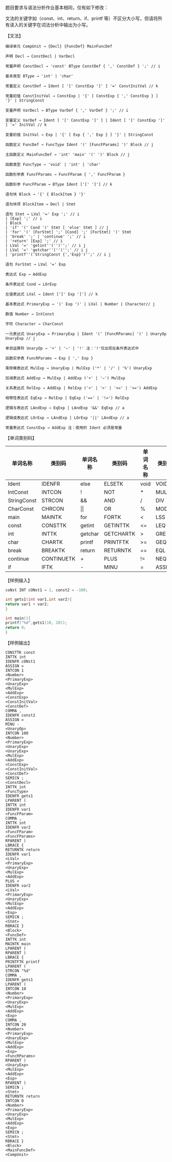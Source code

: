 题目要求与语法分析作业基本相同，仅有如下修改：

文法的关键字如（const、int、return、if、printf 等）不区分大小写，但请将所有读入的关键字在词法分析中输出为小写。

【文法】

```
编译单元 CompUnit → {Decl} {FuncDef} MainFuncDef

声明 Decl → ConstDecl | VarDecl

常量声明 ConstDecl → 'const' BType ConstDef { ',' ConstDef } ';' // i

基本类型 BType → 'int' | 'char'

常量定义 ConstDef → Ident [ '[' ConstExp ']' ] '=' ConstInitVal // k

常量初值 ConstInitVal → ConstExp | '{' [ ConstExp { ',' ConstExp } ] '}' | StringConst

变量声明 VarDecl → BType VarDef { ',' VarDef } ';' // i

变量定义 VarDef → Ident [ '[' ConstExp ']' ] | Ident [ '[' ConstExp ']' ] '=' InitVal // k

变量初值 InitVal → Exp | '{' [ Exp { ',' Exp } ] '}' | StringConst

函数定义 FuncDef → FuncType Ident '(' [FuncFParams] ')' Block // j

主函数定义 MainFuncDef → 'int' 'main' '(' ')' Block // j

函数类型 FuncType → 'void' | 'int' | 'char'

函数形参表 FuncFParams → FuncFParam { ',' FuncFParam }

函数形参 FuncFParam → BType Ident ['[' ']'] // k

语句块 Block → '{' { BlockItem } '}'

语句块项 BlockItem → Decl | Stmt

语句 Stmt → LVal '=' Exp ';' // i
| [Exp] ';' // i
| Block
| 'if' '(' Cond ')' Stmt [ 'else' Stmt ] // j
| 'for' '(' [ForStmt] ';' [Cond] ';' [ForStmt] ')' Stmt
| 'break' ';' | 'continue' ';' // i
| 'return' [Exp] ';' // i
| LVal '=' 'getint''('')'';' // i j
| LVal '=' 'getchar''('')'';' // i j
| 'printf''('StringConst {','Exp}')'';' // i j

语句 ForStmt → LVal '=' Exp

表达式 Exp → AddExp

条件表达式 Cond → LOrExp

左值表达式 LVal → Ident ['[' Exp ']'] // k

基本表达式 PrimaryExp → '(' Exp ')' | LVal | Number | Character// j

数值 Number → IntConst

字符 Character → CharConst

一元表达式 UnaryExp → PrimaryExp | Ident '(' [FuncRParams] ')' | UnaryOp UnaryExp // j

单目运算符 UnaryOp → '+' | '−' | '!' 注：'!'仅出现在条件表达式中

函数实参表 FuncRParams → Exp { ',' Exp }

乘除模表达式 MulExp → UnaryExp | MulExp ('*' | '/' | '%') UnaryExp

加减表达式 AddExp → MulExp | AddExp ('+' | '−') MulExp

关系表达式 RelExp → AddExp | RelExp ('<' | '>' | '<=' | '>=') AddExp

相等性表达式 EqExp → RelExp | EqExp ('==' | '!=') RelExp

逻辑与表达式 LAndExp → EqExp | LAndExp '&&' EqExp // a

逻辑或表达式 LOrExp → LAndExp | LOrExp '||' LAndExp // a

常量表达式 ConstExp → AddExp 注：使用的 Ident 必须是常量
```

【单词类别码】

| 单词名称        | 类别码        | 单词名称    | 类别码       | 单词名称 | 类别码    | 单词名称 | 类别码     |
|-------------|------------|---------|-----------|------|--------|------|---------|
| Ident       | IDENFR     | else    | ELSETK    | void | VOIDTK | ;    | SEMICN  |
| IntConst    | INTCON     | !       | NOT       | *    | MULT   | ,    | COMMA   |
| StringConst | STRCON     | &&      | AND       | /    | DIV    | (    | LPARENT |
| CharConst   | CHRCON     | \|\|    | OR        | %    | MOD    | )    | RPARENT |
| main        | MAINTK     | for     | FORTK     | <    | LSS    | [    | LBRACK  |
| const       | CONSTTK    | getint  | GETINTTK  | <=   | LEQ    | ]    | RBRACK  |
| int         | INTTK      | getchar | GETCHARTK | >    | GRE    | {    | LBRACE  |
| char        | CHARTK     | printf  | PRINTFTK  | >=   | GEQ    | }    | RBRACE  |
| break       | BREAKTK    | return  | RETURNTK  | ==   | EQL    |      |         |
| continue    | CONTINUETK | +       | PLUS      | !=   | NEQ    |      |         |
| if          | IFTK       | -       | MINU      | =    | ASSIGN |      |         |

【样例输入】

```c
coNst INT cONst1 = 1, const2 = -100;

int gets1(int var1,int var2){
return var1 + var2;
}

int main(){
printf("%d",gets1(10, 20));
return 0;
}
```

【样例输出】

```
CONSTTK const
INTTK int
IDENFR cONst1
ASSIGN =
INTCON 1
<Number>
<PrimaryExp>
<UnaryExp>
<MulExp>
<AddExp>
<ConstExp>
<ConstInitVal>
<ConstDef>
COMMA ,
IDENFR const2
ASSIGN =
MINU -
<UnaryOp>
INTCON 100
<Number>
<PrimaryExp>
<UnaryExp>
<UnaryExp>
<MulExp>
<AddExp>
<ConstExp>
<ConstInitVal>
<ConstDef>
SEMICN ;
<ConstDecl>
INTTK int
<FuncType>
IDENFR gets1
LPARENT (
INTTK int
IDENFR var1
<FuncFParam>
COMMA ,
INTTK int
IDENFR var2
<FuncFParam>
<FuncFParams>
RPARENT )
LBRACE {
RETURNTK return
IDENFR var1
<LVal>
<PrimaryExp>
<UnaryExp>
<MulExp>
<AddExp>
PLUS +
IDENFR var2
<LVal>
<PrimaryExp>
<UnaryExp>
<MulExp>
<AddExp>
<Exp>
SEMICN ;
<Stmt>
RBRACE }
<Block>
<FuncDef>
INTTK int
MAINTK main
LPARENT (
RPARENT )
LBRACE {
PRINTFTK printf
LPARENT (
STRCON "%d"
COMMA ,
IDENFR gets1
LPARENT (
INTCON 10
<Number>
<PrimaryExp>
<UnaryExp>
<MulExp>
<AddExp>
<Exp>
COMMA ,
INTCON 20
<Number>
<PrimaryExp>
<UnaryExp>
<MulExp>
<AddExp>
<Exp>
<FuncRParams>
RPARENT )
<UnaryExp>
<MulExp>
<AddExp>
<Exp>
RPARENT )
SEMICN ;
<Stmt>
RETURNTK return
INTCON 0
<Number>
<PrimaryExp>
<UnaryExp>
<MulExp>
<AddExp>
<Exp>
SEMICN ;
<Stmt>
RBRACE }
<Block>
<MainFuncDef>
<CompUnit>
```
